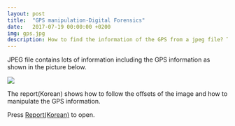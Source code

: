 ```yaml
---
layout: post
title:  "GPS manipulation-Digital Forensics"
date:   2017-07-19 00:00:00 +0200
img: gps.jpg
description: How to find the information of the GPS from a jpeg file? This work was to manipulate the GPS information of a picture.
---
```


JPEG file contains lots of information including the GPS information as shown in the picture below.

![](gps.jpg)

The report(Korean) shows how to follow the offsets of the image and how to manipulate the GPS information.

Press [Report(Korean)](gps.pdf) to open.